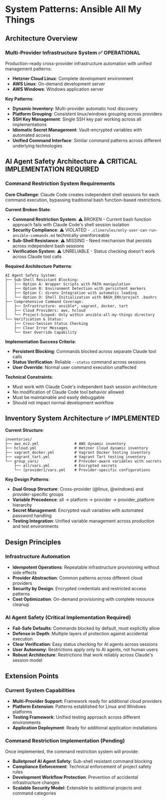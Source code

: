 # System Patterns: Ansible All My Things

## Architecture Overview

### Multi-Provider Infrastructure System ✅ OPERATIONAL
Production-ready cross-provider infrastructure automation with unified management patterns:
- **Hetzner Cloud Linux**: Complete development environment
- **AWS Linux**: On-demand development server  
- **AWS Windows**: Windows application server

**Key Patterns**:
- **Dynamic Inventory**: Multi-provider automatic host discovery
- **Platform Grouping**: Consistent linux/windows grouping across providers
- **SSH Key Management**: Single SSH key pair working across all implementations
- **Idiomatic Secret Management**: Vault-encrypted variables with automated access
- **Unified Command Interface**: Similar command patterns across different underlying technologies

## AI Agent Safety Architecture ⚠️ CRITICAL IMPLEMENTATION REQUIRED

### Command Restriction System Requirements
**Core Challenge**: Claude Code creates independent shell sessions for each command execution, bypassing traditional bash function-based restrictions.

**Current Broken State**:
- **Command Restriction System**: ⚠️ BROKEN - Current bash function approach fails with Claude Code's shell session isolation
- **Security Compliance**: ⚠️ VIOLATED - `.clinerules/only-user-can-run-ansible-commands.md` technically unenforceable
- **Sub-Shell Resistance**: ⚠️ MISSING - Need mechanism that persists across independent bash sessions
- **Verification System**: ⚠️ UNRELIABLE - Status checking doesn't work across Claude tool calls

**Required Architecture Patterns**:
```
AI Agent Safety System:
├── Sub-Shell Resistant Blocking:
│   ├── Option A: Wrapper Scripts with PATH manipulation
│   ├── Option B: Environment Detection with persistent markers
│   ├── Option C: direnv Integration with automatic loading
│   └── Option D: Shell Initialization with BASH_ENV/project .bashrc
├── Comprehensive Command Coverage:
│   ├── Infrastructure: ansible*, vagrant, docker, tart
│   ├── Cloud Providers: aws, hcloud
│   └── Project-Scoped: Only within ansible-all-my-things directory
└── Verification & Status:
    ├── Cross-Session Status Checking
    ├── Clear Error Messages
    └── User Override Capability
```

**Implementation Success Criteria**:
- **Persistent Blocking**: Commands blocked across separate Claude tool calls
- **Status Verification**: Reliable `--status` command across sessions
- **User Override**: Normal user command execution unaffected

**Technical Constraints**:
- Must work with Claude Code's independent bash session architecture
- No modification of Claude Code tool behavior allowed
- Must be maintainable and easily debuggable
- Should not impact normal development workflow

## Inventory System Architecture ✅ IMPLEMENTED

**Current Structure**:
```
inventories/
├── aws_ec2.yml                # AWS dynamic inventory
├── hcloud.yml                 # Hetzner Cloud dynamic inventory
├── vagrant_docker.yml         # Vagrant Docker testing inventory
├── vagrant_tart.yml           # Vagrant Tart testing inventory
└── group_vars/                # Provider-aware variables with secrets
    ├── all/vars.yml           # Encrypted secrets
    └── [provider]/vars.yml    # Provider-specific configurations
```

**Key Design Patterns**:
- **Dual Group Structure**: Cross-provider (@linux, @windows) and provider-specific groups
- **Variable Precedence**: all → platform → provider → provider_platform hierarchy
- **Secret Management**: Encrypted vault variables with automated password handling
- **Testing Integration**: Unified variable management across production and test environments

## Design Principles

### Infrastructure Automation
- **Idempotent Operations**: Repeatable infrastructure provisioning without side effects
- **Provider Abstraction**: Common patterns across different cloud providers
- **Security by Design**: Encrypted credentials and restricted access patterns
- **Cost Optimization**: On-demand provisioning with complete resource cleanup

### AI Agent Safety (Critical Implementation Required)
- **Fail-Safe Defaults**: Commands blocked by default, must explicitly allow
- **Defense in Depth**: Multiple layers of protection against accidental execution
- **Clear Verification**: Easy status checking for AI agents across sessions
- **User Autonomy**: Restrictions apply only to AI agents, not human users
- **Robust Architecture**: Restrictions that work reliably across Claude's session model

## Extension Points

### Current System Capabilities
- **Multi-Provider Support**: Framework ready for additional cloud providers
- **Platform Extension**: Patterns established for Linux and Windows platforms
- **Testing Framework**: Unified testing approach across different environments
- **Application Deployment**: Ready for additional application installations

### Command Restriction Implementation (Pending)
Once implemented, the command restriction system will provide:
- **Bulletproof AI Agent Safety**: Sub-shell resistant command blocking
- **Compliance Enforcement**: Technical enforcement of project safety rules
- **Development Workflow Protection**: Prevention of accidental infrastructure changes
- **Scalable Security Model**: Extensible to additional projects and command categories